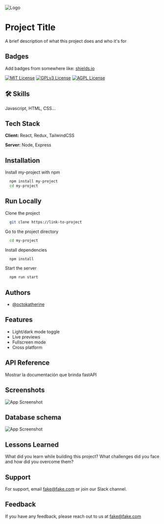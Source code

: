 

![Logo](./images/proyecto_final.png)

# Project Title


A brief description of what this project does and who it's for



## Badges

Add badges from somewhere like: [shields.io](https://shields.io/)

[![MIT License](https://img.shields.io/badge/License-MIT-green.svg)](https://choosealicense.com/licenses/mit/)
[![GPLv3 License](https://img.shields.io/badge/License-GPL%20v3-yellow.svg)](https://opensource.org/licenses/)
[![AGPL License](https://img.shields.io/badge/license-AGPL-blue.svg)](http://www.gnu.org/licenses/agpl-3.0)


## 🛠 Skills
Javascript, HTML, CSS...

## Tech Stack

**Client:** React, Redux, TailwindCSS

**Server:** Node, Express

## Installation

Install my-project with npm

```bash
  npm install my-project
  cd my-project
```


## Run Locally

Clone the project

```bash
  git clone https://link-to-project
```

Go to the project directory

```bash
  cd my-project
```

Install dependencies

```bash
  npm install
```

Start the server

```bash
  npm run start
```


## Authors

- [@octokatherine](https://www.github.com/octokatherine)

## Features

- Light/dark mode toggle
- Live previews
- Fullscreen mode
- Cross platform

## API Reference

Mostrar la documentación que brinda fastAPI

## Screenshots

![App Screenshot](https://via.placeholder.com/468x300?text=App+Screenshot+Here)


## Database schema

![App Screenshot](https://via.placeholder.com/468x300?text=App+Screenshot+Here)


## Lessons Learned

What did you learn while building this project? What challenges did you face and how did you overcome them?


## Support

For support, email fake@fake.com or join our Slack channel.


## Feedback

If you have any feedback, please reach out to us at fake@fake.com


